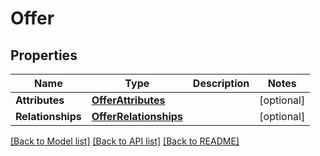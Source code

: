 # Offer

## Properties
Name | Type | Description | Notes
------------ | ------------- | ------------- | -------------
**Attributes** | [**OfferAttributes**](OfferAttributes.md) |  | [optional] 
**Relationships** | [**OfferRelationships**](OfferRelationships.md) |  | [optional] 

[[Back to Model list]](../README.md#documentation-for-models) [[Back to API list]](../README.md#documentation-for-api-endpoints) [[Back to README]](../README.md)



